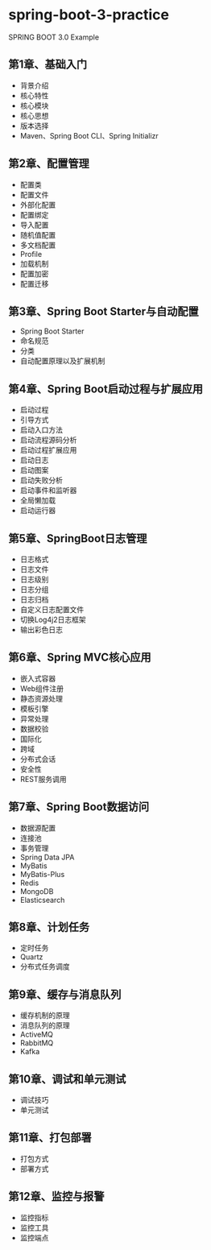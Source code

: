 # spring-boot-3-practice
SPRING BOOT 3.0 Example


## 第1章、基础入门

- 背景介绍
- 核心特性
- 核心模块
- 核心思想
- 版本选择
- Maven、Spring Boot CLI、Spring Initializr

## 第2章、配置管理

- 配置类
- 配置文件
- 外部化配置
- 配置绑定
- 导入配置
- 随机值配置
- 多文档配置
- Profile
- 加载机制
- 配置加密
- 配置迁移

## 第3章、Spring Boot Starter与自动配置

- Spring Boot Starter
- 命名规范
- 分类
- 自动配置原理以及扩展机制

## 第4章、Spring Boot启动过程与扩展应用

- 启动过程
- 引导方式
- 启动入口方法
- 启动流程源码分析
- 启动过程扩展应用
- 启动日志
- 启动图案
- 启动失败分析
- 启动事件和监听器
- 全局懒加载
- 启动运行器

## 第5章、SpringBoot日志管理

- 日志格式
- 日志文件
- 日志级别
- 日志分组
- 日志归档
- 自定义日志配置文件
- 切换Log4j2日志框架
- 输出彩色日志

## 第6章、Spring MVC核心应用

- 嵌入式容器
- Web组件注册
- 静态资源处理
- 模板引擎
- 异常处理
- 数据校验
- 国际化
- 跨域
- 分布式会话
- 安全性
- REST服务调用

## 第7章、Spring Boot数据访问

- 数据源配置
- 连接池
- 事务管理
- Spring Data JPA
- MyBatis
- MyBatis-Plus
- Redis
- MongoDB
- Elasticsearch

## 第8章、计划任务

- 定时任务
- Quartz
- 分布式任务调度

## 第9章、缓存与消息队列

- 缓存机制的原理
- 消息队列的原理
- ActiveMQ
- RabbitMQ
- Kafka

## 第10章、调试和单元测试

- 调试技巧
- 单元测试

## 第11章、打包部署

- 打包方式
- 部署方式

## 第12章、监控与报警

- 监控指标
- 监控工具
- 监控端点